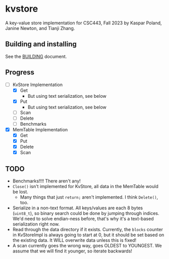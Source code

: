 # kvstore

A key-value store implementation for CSC443, Fall 2023 by Kaspar Poland, Janine Newton, and Tianji Zhang.

## Building and installing

See the [BUILDING](BUILDING.md) document.

## Progress

- [ ] KvStore Implementation
  - [x] Get
    - But using text serialization, see below
  - [x] Put
    - But using text serialization, see below
  - [ ] Scan
  - [ ] Delete
  - [ ] Benchmarks
- [x] MemTable Implementation
  - [x] Get
  - [x] Put
  - [x] Delete
  - [x] Scan

## TODO

- Benchmarks!!!! There aren't any!
- `Close()` isn't implemented for KvStore, all data in the MemTable would be lost.
  - Many things that just `return;` aren't implemented. I think `Delete()`, too.
- Serialize in a non-text format. All keys/values are each 8 bytes (`uint8_t`), so binary search could be done by jumping through indices. We'd need to solve endian-ness before, that's why it's a text-based serialization right now.
- Read through the data directory if it exists. Currently, the `blocks` counter in KvStoreImpl is always going to start at 0, but it should be set based on the existing data. It WILL overwrite data unless this is fixed!
- A scan currently goes the wrong way, goes OLDEST to YOUNGEST. We assume that we will find it younger, so iterate backwards!
